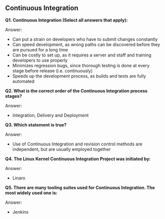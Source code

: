 ## Continuous Integration

**Q1. Continuous Integration (Select all answers that apply):**

Answer: 
* Can put a strain on developers who have to submit changes constantly
* Can speed development, as wrong paths can be discovered before they are pursued for a long time
* Can be costly to set up, as it requires a server and staff and training developers to use properly
* Minimizes regression bugs, since thorough testing is done at every stage before release (i.e. continuously)
* Speeds up the development process, as builds and tests are fully automated

**Q2. What is the correct order of the Continuous Integration process stages?**

Answer: 
* Integration, Delivery and Deployment

**Q3. Which statement is true?**

Answer: 
* Use of Continuous Integration and revision control methods are independent, but are usually employed together

**Q4. The Linux Kernel Continuous Integration Project was initiated by:**

Answer: 
* Linaro

**Q5. There are many tooling suites used for Continuous Integration. The most widely used one is:**

Answer: 
* Jenkins
